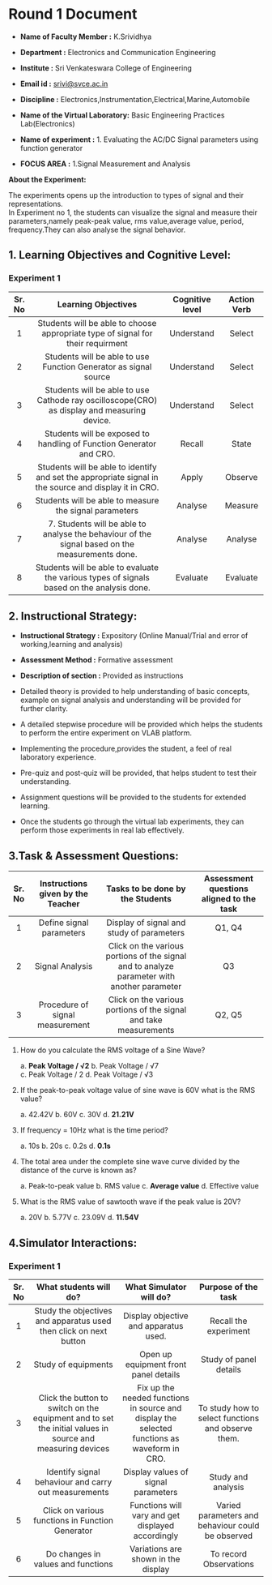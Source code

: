 # Round 1 Document

-   **Name of Faculty Member :** K.Srividhya
-   **Department :** Electronics and Communication Engineering
-   **Institute :** Sri Venkateswara College of Engineering
-   **Email id :** srivi@svce.ac.in
-   **Discipline :** Electronics,Instrumentation,Electrical,Marine,Automobile
-   **Name of the Virtual Laboratory:** Basic Engineering Practices Lab(Electronics)
-   **Name of experiment :** 1. Evaluating the AC/DC Signal parameters using function generator

-   **FOCUS AREA :**  1.Signal Measurement and Analysis

**About the Experiment:**

 The experiments opens up the introduction to types of signal and their representations.<br>In Experiment no 1, the students can visualize the signal and measure their parameters,namely peak-peak value, rms value,average value, period, frequency.They can also analyse the signal behavior.

## 1. Learning Objectives and Cognitive Level:

### Experiment 1

| Sr. No |                                          Learning Objectives                                          | Cognitive level | Action Verb |
| :----: | :---------------------------------------------------------------------------------------------------: | :-------------: | :---------: |
|    1   |            Students will be able to choose appropriate type of signal for their requirment            |      Understand     |    Select    |
|    2   |                    Students will be able to use Function Generator as signal source                   |      Understand     |    Select    |
|    3   |      Students will be able to use Cathode ray oscilloscope(CRO) as display and measuring device.      |      Understand     |    Select    |
|    4   |                  Students will be exposed to handling of Function Generator and CRO.                  |      Recall     |    State    |
|    5   | Students will be able to identify and set the appropriate signal in the source and display it in CRO. |      Apply      |   Observe   |
|    6   |                         Students will be able to measure the signal parameters                        |     Analyse     |   Measure   |
|    7   |    7. Students will be able to analyse the behaviour of the signal based on the measurements done.    |     Analyse     |   Analyse   |
|    8   |       Students will be able to evaluate the various types of signals based on the analysis done.      |     Evaluate    |   Evaluate  |

## 2. Instructional Strategy:

-   **Instructional Strategy :** Expository (Online Manual/Trial and error of working,learning and analysis)
-   **Assessment Method :** Formative assessment
-   **Description of section :** Provided as instructions

-   Detailed theory is provided to help understanding of basic concepts, example on signal analysis and understanding will be provided for further clarity.
-   A detailed stepwise procedure will be provided which helps the students to perform the entire experiment on VLAB platform.
-   Implementing the procedure,provides the student, a feel of real laboratory experience.
-   Pre-quiz and post-quiz will be provided, that helps student to test their understanding.
-   Assignment questions will be provided to the students for extended learning.
-   Once the students go through the virtual lab experiments, they can perform those experiments in real lab effectively.

## 3.Task & Assessment Questions:

| Sr. No | Instructions given by the Teacher |                               Tasks to be done by the Students                              | Assessment questions aligned to the task |
| :----: | :-------------------------------: | :-----------------------------------------------------------------------------------------: | :--------------------------------------: |
|    1   |      Define signal parameters     |                          Display of signal and study of parameters                          |                  Q1, Q4                  |
|    2   |          Signal Analysis          | Click on the various portions of the signal and to analyze parameter with another parameter |                    Q3                    |
|    3   |  Procedure of signal measurement  |              Click on the various portions of the signal and take measurements              |                  Q2, Q5                  |

1.  How do you calculate the RMS voltage of a Sine Wave?

    a. **Peak Voltage / √2**
    b. Peak Voltage / √7  
    c. Peak Voltage / 2
    d. Peak Voltage / √3

2.  If the peak-to-peak voltage value of sine wave is 60V what is the RMS value?

    a. 42.42V
    b. 60V
    c. 30V
    d. **21.21V**

3.  If frequency = 10Hz what is the time period?

    a. 10s
    b. 20s
    c. 0.2s
    d. **0.1s**

4.  The total area under the complete sine wave curve divided by the distance of the curve is known as?

    a. Peak-to-peak value
    b. RMS value
    c. **Average value**
    d. Effective value

5.  What is the RMS value of sawtooth wave if the peak value is 20V?

    a. 20V
    b. 5.77V
    c. 23.09V
    d. **11.54V**

## 4.Simulator Interactions:

### Experiment 1

| Sr. No |                                           What students will do?                                          |                                    What Simulator will do?                                   |                 Purpose of the task                |
| :----: | :-------------------------------------------------------------------------------------------------------: | :------------------------------------------------------------------------------------------: | :------------------------------------------------: |
|    1   |                     Study the objectives and apparatus used then click on next button                     |                             Display objective and apparatus used.                            |                Recall the experiment               |
|    2   |                                            Study of equipments                                            |                             Open up equipment front panel details                            |               Study of panel details               |
|    3   | Click the button to switch on the equipment and to set the initial values in source and measuring devices | Fix up the needed functions in source and display the selected functions as waveform in CRO. | To study how to select functions and observe them. |
|    4   |                            Identify signal behaviour and carry out measurements                           |                              Display values of signal parameters                             |                 Study and analysis                 |
|    5   |                              Click on various functions in Function Generator                             |                       Functions will vary and get displayed accordingly                      |  Varied parameters and behaviour could be observed |
|    6   |                                     Do changes in values and functions                                    |                              Variations are shown in the display                             |               To record Observations               |
